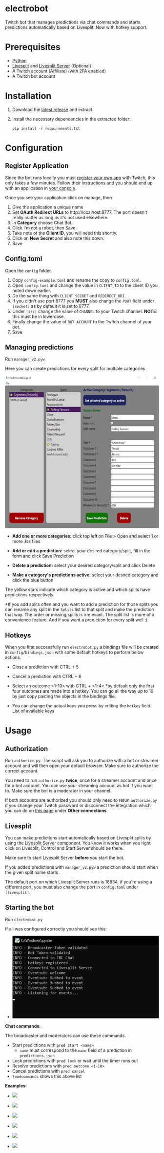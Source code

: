 # electrobot

Twitch bot that manages predictions via chat commands and starts predictions automatically based on Livesplit. Now with hotkey support.

# Prerequisites

- [Python](https://www.python.org/downloads/)
- [Livesplit](https://livesplit.org/downloads/) and [Livesplit Server](https://github.com/LiveSplit/LiveSplit.Server) (Optional)
- A Twitch account (Affiliate) (with 2FA enabled)
- A Twitch bot account

# Installation

1. Download the [latest release](https://github.com/electrorayer/electrobot/releases) and extract.
2. Install the necessary dependencies in the extracted folder:

    ```
    pip install -r requirements.txt
    ```
# Configuration

## Register Application

Since the bot runs locally you must [register your own app](https://dev.twitch.tv/docs/authentication/register-app/) with Twitch, this only takes a few minutes.
Follow their instructions and you should end up with an application in [your console](https://dev.twitch.tv/console/apps).

Once you see your application click on manage, then

1. Give the application a unique name
2. Set **OAuth Redirect URLs** to http://localhost:8777.
 The port doesn't really matter as long as it's not used elsewhere.
3. In **Category** choose Chat Bot.
4. Click I'm not a robot, then Save
5. Take note of the **Client ID**, you will need this shortly.
6. Click on **New Secret** and also note this down.
7. Save

## Config.toml

Open the `config` folder.

1. Copy `config-example.toml` and rename the copy to `config.toml`.
2. Open `config.toml` and change the value in `CLIENT_ID` to the client ID you noted down earlier.
3. Do the same thing with `CLIENT_SECRET` and `REDIRECT_URI`.
4. If you didn't use port 8777 you **MUST** also change the `PORT` field under `[socket]` as by default it is set to 8777.
5. Under `[irc]` change the value of `CHANNEL` to your Twitch channel. **NOTE**: this must be in lowercase.
6. Finally change the value of `BOT_ACCOUNT` to the Twitch channel of your bot.
7. Save

## Managing predictions

Run `manager_v2.pyw`

Here you can create predictions for every split for multiple categories

<img src="assets/manager_v2.png" alt="predictions manager" title="predictions manager" width=599 height=500 >

- **Add one or more categories:** click top left on File > Open and select 1 or more .lss files

- **Add or edit a prediction:** select your desired category/split, fill in the form and click Save Prediction

- **Delete a prediction:** select your desired category/split and click Delete

- **Make a category's predictions active:** select your desired category and click the blue button

The yellow stars indicate which category is active and which splits have predictions respectively.

*If you add splits often and you want to add a prediction for those splits you can rename any split in the `Splits` list to that split and make the prediction that way. The order or missing splits is irrelevant. The split list is more of a convenience feature. And if you want a prediction for every split well :(

## Hotkeys

When you first successfully run `electrobot.py` a bindings file will be created in `config/bindings.json` with some default hotkeys to perform below actions.

- Close a prediction with CTRL + 5
- Cancel a prediction with CTRL + 6
- Select an outcome <1-10> with CTRL + <1-4> *by default only the first four outcomes are made into a hotkey. You can go all the way up to 10 by just copy pasting the objects in the bindings file.

- You can change the actual keys you press by editing the `hotkey` field. [List of available keys](https://github.com/btsdev/global_hotkeys#list-of-the-available-keys)

# Usage

## Authorization

Run `authorize.py`. The script will ask you to authorize with a bot or streamer account and will then open your default browser. Make sure to authorize the correct account.

You need to run `authorize.py` **twice**, once for a streamer account and once for a bot account. You can use your streaming account as bot if you want to. Make sure the bot is a moderator in your channel.

If both accounts are authorized you should only need to rerun `authorize.py` if you change your Twitch password or disconnect the integration which you can do on [this page](https://www.twitch.tv/settings/connections) under **Other connections**.

## Livesplit

You can make predictions start automatically based on Livesplit splits by using the [Livesplit Server](https://github.com/LiveSplit/LiveSplit.Server) component. You know it works when you right click on Livesplit, Control and Start Server should be there. 

Make sure to start Livesplit Server **before** you start the bot.

If you added predictions with `manager_v2.pyw` a prediction should start when the given split name starts. 

The default port on which Livesplit Server runs is 16834, if you're using a different port, you must also change the port in `config.toml` under `[livesplit]`.

## Starting the bot

Run `electrobot.py`

If all was configured correctly you should see this:

- <img src="assets/example.png" alt="predictions manager" title="predictions manager" width=519 height=270 >

**Chat commands:**

The broadcaster and moderators can use these commands.
- Start predictions with `pred start <name>`
    - `name` must correspond to the `name` field of a prediction in `predictions.json`
- Lock predictions with `pred lock` or wait until the timer runs out
- Resolve predictions with `pred outcome <1-10>`
- Cancel predictions with `pred cancel`
- `!modcommands` shows this above list

**Examples:**
- ![](/assets/pred_start.png)
- ![](/assets/30sreminder.png)
- ![](/assets/pred_lock.png)
- ![](/assets/pred_outcome.png)
- ![](/assets/pred_cancel.png)

- ![](/assets/livesplit.gif)
